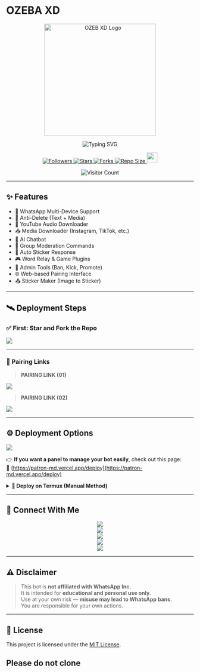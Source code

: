 # OZEBA XD
<p align="center">
  <img src="https://files.catbox.moe/3m1vb1.png" height="300" alt="OZEB XD Logo" />
</p>

<p align="center">
  <img src="https://readme-typing-svg.demolab.com?font=Orbitron&weight=600&size=25&duration=4000&pause=1000&color=00F7FF&center=true&vCenter=true&width=500&lines=DYNAMIC+WHATSAPP+BOT;MULTI-DEVICE+SUPPORT;POWERED+BY+GOODNESS+TECH;FAST++SECURE++RELIABLE" alt="Typing SVG" />
</p>

<div align="center">
  <a href="https://github.com/GoodnessObioom/followers">
    <img title="Followers" src="https://img.shields.io/github/followers/GooodnessObilom?color=EB5406&style=for-the-badge&logo=github&logoColor=white">
  </a>
  <a href="https://github.com/GoodnessObilom/ozeba-xd/stargazers/">
    <img title="Stars" src="https://img.shields.io/github/stars/GoodnessObilom/ozeba-xd?color=FFCE44&style=for-the-badge&logo=reverbnation&logoColor=white">
  </a>
  <a href="https://github.com/GoodnessObilom/ozeba-xd/network/members">
    <img title="Forks" src="https://img.shields.io/github/forks/GoodnessObilom/ozeba-xd?color=FF007F&style=for-the-badge&logo=git&logoColor=white">
  </a>
  <a href="https://github.com/GoodnessObilom/ozeba-xd/">
    <img title="Repo Size" src="https://img.shields.io/github/repo-size/GoodnessObilom/ozeba-xd?style=for-the-badge&color=FFFF33&logo=docusign&logoColor=white">
  </a>
  <a href="https://github.com/GoodnessObilom/ozeba-xd/graphs/commit-activity">
    <img height="28" src="https://img.shields.io/badge/Maintained%3F-yes-green.svg?style=for-the-badge&logo=gitpod&logoColor=white">
  </a>
</div>

<p align="center">
  <img src="https://profile-counter.glitch.me/PATRON-MD2/count.svg" alt="Visitor Count" />
</p>

---

## ✨ Features

- 🤖 WhatsApp Multi-Device Support
- 🔁 Anti-Delete (Text + Media)
- 🎵 YouTube Audio Downloader
- 📥 Media Downloader (Instagram, TikTok, etc.)
- 🧠 AI Chatbot
- 💬 Group Moderation Commands
- 📛 Auto Sticker Response
- 🎮 Word Relay & Game Plugins
- 👮 Admin Tools (Ban, Kick, Promote)
- 🌐 Web-based Pairing Interface
- 📤 Sticker Maker (Image to Sticker)

---

## 🛰️ Deployment Steps

### ✅ First: Star and Fork the Repo

<a href='https://github.com/GoodnessObilom/ozeba-xd/fork' target="_blank">
  <img src='https://img.shields.io/badge/FORK_REPOSITORY-008000?style=for-the-badge&logo=github&logoColor=white&labelColor=000000'/>
</a>

---

### 🔗 Pairing Links

> **PAIRING LINK (01)**  
<a href='https://patron-md.vercel.app' target="_blank">
  <img src='https://img.shields.io/badge/PAIR_CODE_1-00FFFF?style=for-the-badge&logo=matrix&logoColor=white&labelColor=000000'/>
</a>

> **PAIRING LINK (02)**  
<a href='https://patron-md.vercel.app' target="_blank">
  <img src='https://img.shields.io/badge/PAIR_CODE_2-FF00FF?style=for-the-badge&logo=matrix&logoColor=white&labelColor=000000'/>
</a>

---

## ⚙️ Deployment Options

<a href='https://patron-md.vercel.app' target="_blank">
  <img src='https://img.shields.io/badge/DEPLOYMENT_GUIDE-FF00FF?style=for-the-badge&logo=matrix&logoColor=white&labelColor=000000'/>
</a>

👉 **If you want a panel to manage your bot easily**, check out this page:  
🔗 [https://patron-md.vercel.app/deploy](https://patron-md.vercel.app/deploy)

<details>
<summary><b>📲 Deploy on Termux (Manual Method)</b></summary>

```bash
apt update && apt upgrade
pkg install nodejs git
git clone https://github.com/GoodnessObilom/ozeba-xd
cd PATRON-MD2
npm install
npm start
```
</details>

---

## 🤝 Connect With Me

<p align="center">
  <a href="https://www.youtube.com/@Itzpatron1">
    <img src="https://img.shields.io/badge/YouTube-ff0000?style=for-the-badge&logo=youtube&logoColor=white">
  </a><br>
  <a href="https://whatsapp.com/channel/0029Val0s0rIt5rsIDPCoD2q">
    <img src="https://img.shields.io/badge/WhatsApp Channel-25D366?style=for-the-badge&logo=whatsapp&logoColor=white">
  </a><br>
  <a href="https://t.me/patrontechhub">
    <img src="https://img.shields.io/badge/Telegram-00FFFF?style=for-the-badge&logo=telegram&logoColor=white">
  </a><br>
  <a href="https://chat.whatsapp.com/I2xPWgHLrKSJhkrUdfhKzV">
    <img src="https://img.shields.io/badge/Support Group-25D366?style=for-the-badge&logo=whatsapp&logoColor=white">
  </a><br>
  <a href="https://www.instagram.com/justt.patron?igsh=MzNlNGNkZWQ4Mg==">
    <img src="https://img.shields.io/badge/Instagram-A020F0?style=for-the-badge&logo=instagram&logoColor=white">
  </a>
</p>

---

## ⚠️ Disclaimer

> This bot is **not affiliated with WhatsApp Inc.**  
> It is intended for **educational and personal use only**.  
> Use at your own risk — **misuse may lead to WhatsApp bans**.  
> You are responsible for your own actions.

---

## 🧾 License

This project is licensed under the [MIT License](LICENSE).

 Please do not clone
---